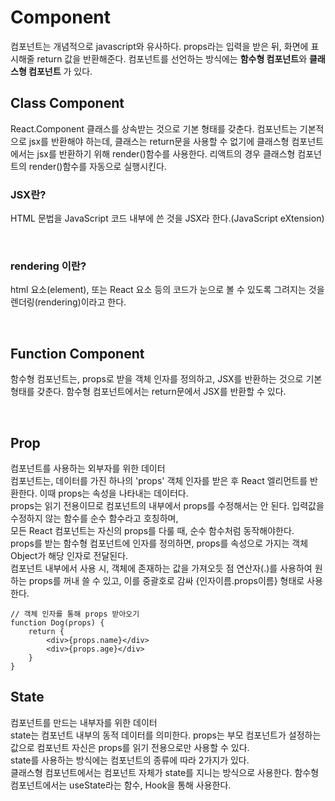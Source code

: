 # Component
컴포넌트는 개념적으로 javascript와 유사하다. props라는 입력을 받은 뒤, 화면에 표시해줄 return 값을 반환해준다.
컴포넌트를 선언하는 방식에는 <strong>함수형 컴포넌트</strong>와 <strong>클래스형 컴포넌트</strong> 가 있다.
<br>

## Class Component
React.Component 클래스를 상속받는 것으로 기본 형태를 갖춘다.
컴포넌트는 기본적으로 jsx를 반환해야 하는데, 클래스는 return문을 사용할 수 없기에 클래스형 컴포넌트에서는 jsx를 반환하기 위해 render()함수를 사용한다.
리액트의 경우 클래스형 컴포넌트의 render()함수를 자동으로 실행시킨다.
<br>


### JSX란?
HTML 문법을 JavaScript 코드 내부에 쓴 것을 JSX라 한다.(JavaScript eXtension)

<br>


### rendering 이란?
html 요소(element), 또는 React 요소 등의 코드가 눈으로 볼 수 있도록 그려지는 것을 렌더링(rendering)이라고 한다.

<br>

	
## Function Component
함수형 컴포넌트는, props로 받을 객체 인자를 정의하고, JSX를 반환하는 것으로 기본 형태를 갖춘다.
함수형 컴포넌트에서는 return문에서 JSX를 반환할 수 있다.

<br>

## Prop 
컴포넌트를 사용하는 외부자를 위한 데이터<br>
컴포넌트는, 데이터를 가진 하나의 'props' 객체 인자를 받은 후 React 엘리먼트를 반환한다. 이때 props는 속성을 나타내는 데이터다.<br>
props는 읽기 전용이므로 컴포넌트의 내부에서 props를 수정해서는 안 된다. 입력값을 수정하지 않는 함수를 순수 함수라고 호칭하며,<br> 
모든 React 컴포넌트는 자신의 props를 다룰 때, 순수 함수처럼 동작해야한다.<br>
props를 받는 함수형 컴포넌트에 인자를 정의하면, props를 속성으로 가지는 객체 Object가 해당 인자로 전달된다. <br>
컴포넌트 내부에서 사용 시, 객체에 존재하는 값을 가져오듯 점 연산자(.)를 사용하여 원하는 props를 꺼내 쓸 수 있고, 이를 중괄호로 감싸 {인자이름.props이름} 형태로 사용한다.

```
// 객체 인자를 통해 props 받아오기
function Dog(props) {
	return {
		<div>{props.name}</div>
		<div>{props.age}</div>
	}
}
```



## State
컴포넌트를 만드는 내부자를 위한 데이터<br>
state는 컴포넌트 내부의 동적 데이터를 의미한다. props는 부모 컴포넌트가 설정하는 값으로 컴포넌트 자신은 props를 읽기 전용으로만 사용할 수 있다.<br>
state를 사용하는 방식에는 컴포넌트의 종류에 따라 2가지가 있다. <br>
클래스형 컴포넌트에서는 컴포넌트 자체가 state를 지니는 방식으로 사용한다. 함수형 컴포넌트에서는 useState라는 함수, Hook을 통해 사용한다.<br>












